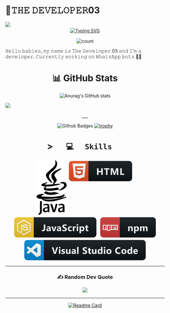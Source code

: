 # 💫𝚃𝙷𝙴 𝙳𝙴𝚅𝙴𝙻𝙾𝙿𝙴𝚁03
<img src="https://telegra.ph/file/c69a935009ad50a703032.jpg"/>
 <div align="center">  
   <a href="https://git.io/typing-svg"><img 
  src="https://readme-typing-svg.demolab.com?font=Rubik+Dirt&size=65&pause=1000&color=15ff63&background=FF20A500&center=true&vCenter=true&width=1000&height=150&lines=𝙸'𝚖+𝚃𝚑𝚎+𝙳𝚎𝚟𝚎𝚕𝚘𝚙𝚎𝚛03;𝚗𝚘𝚝,+𝚜𝚘𝚏𝚝𝚠𝚊𝚛𝚎+𝙳𝚎𝚟𝚎𝚕𝚘𝚙𝚎𝚛;𝙿𝚕𝚎𝚊𝚜𝚎+𝚂𝚞𝚙𝚙𝚘𝚛𝚝+𝙼𝚎" 
  alt="Typing SVG" /></a>      
 </p> 
 <p align="center"> 
 <img align="center" alt="count" src="https://count.getloli.com/get/@:thedeveloperc3?theme=rule34"> 
 </p>
<div align="left">
𝙷𝚎𝚕𝚕𝚘 𝚋𝚊𝚋𝚒𝚎𝚜, 𝚖𝚢 𝚗𝚊𝚖𝚎 𝚒𝚜 𝚃𝚑𝚎 𝙳𝚎𝚟𝚎𝚕𝚘𝚙𝚎𝚛 03 𝚊𝚗𝚍 𝙸'𝚖 𝚊 𝚍𝚎𝚟𝚎𝚕𝚘𝚙𝚎𝚛. 𝙲𝚞𝚛𝚛𝚎𝚗𝚝𝚕𝚢 𝚠𝚘𝚛𝚔𝚒𝚗𝚐 𝚘𝚗 𝚆𝚑𝚊𝚝𝚜𝙰𝚙𝚙 𝚋𝚘𝚝𝚜 🎸✨
</div>

# 📊 GitHub Stats

![Anurag's GitHub stats](https://github-readme-stats.vercel.app/api?username=thedeveloperc3&bg_color=30,e96443,904e95&title_color=fff&text_color=fff&hide_border=true&hide_title=false&show_icons=true&layout=compact&show=reviews,discussions_started,discussions_answered,prs_merged,prs_merged_percentage)

<p align="left">
  <a href="https://github.com/thedeveloperc3"><img src="https://github-readme-stats.vercel.app/api/top-langs?username=thedeveloperc3&bg_color=30,e96443,904e95&title_color=fff&text_color=fff&hide_border=true&hide_title=false&show_icons=true&layout=compact&langs_count=105" /></a>
</p>
___

![Github Badges](https://github-readme-stats.vercel.app/api?username=thedeveloperc3&bg_color=30,e96443,904e95&title_color=fff&text_color=fff&hide_border=true&hide_title=false&show_icons=true&layout=compact&&show_icons=true&include_all_commits=true&theme=chartreuse-dark&show_icons=true&layout=compact&cache_seconds=3200)
 [![trophy](https://github-profile-trophy.vercel.app/?username=thedeveloperc3&bg_color=30,e96443,904e95&title_color=fff&text_color=fff&hide_border=true&hide_title=false&show_icons=true&layout=compact&row=2&column=3&show_icons=true&include_all_commits=true&cache_seconds=3200)](https://github.com/ryo-ma/github-profile-trophy)
<br>
# > <code>⠀⠀💻⠀⠀Skills⠀⠀</code>
<p align="center">
  <img src="https://github.com/Xx-Ashutosh-xX/Xx-Ashutosh-xX/blob/master/assets/icons/java.png" alt="java"  width="95" hight="45">
  <img src="https://raw.githubusercontent.com/8bithemant/8bithemant/master/svg/dev/languages/html.svg" alt="html" style="vertical-align:top; margin:4px">    
  <img src="https://raw.githubusercontent.com/8bithemant/8bithemant/master/svg/dev/languages/js.svg" alt="js" style="vertical-align:top; margin:4px">
  <img src="https://raw.githubusercontent.com/8bithemant/8bithemant/master/svg/dev/services/npm.svg" alt="npm" style="vertical-align:top; margin:4px">
  <img src="https://raw.githubusercontent.com/8bithemant/8bithemant/master/svg/dev/tools/visualstudio_code.svg" alt="vscode" style="vertical-align:top; margin:4px">
</p>

___
### ✍️ Random Dev Quote
![](https://quotes-github-readme.vercel.app/api?bg_color=30,e96443,904e95&title_color=fff&text_color=fff&hide_border=true&hide_title=false&show_icons=true&layout=compact&type=horizontal&theme=radical&)
___

[![Readme Card](https://github-readme-stats.vercel.app/api/pin/?username=thedeveloperc3&repo=NATALIA-MD&bg_color=30,e96443,904e95&title_color=fff&text_color=fff&hide_border=true&hide_title=false&show_icons=true&layout=compact)](https://github.com/thedeveloperc3/NATALIA-MD)
